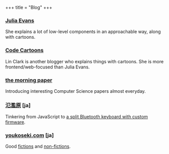 +++
title = "Blog"
+++

### [Julia Evans](https://jvns.ca/)

She explains a lot of low-level components in an approachable way, along with cartoons.

### [Code Cartoons](https://code-cartoons.com/)

Lin Clark is another blogger who explains things with cartoons. She is more frontend/web-focused than Julia Evans.

### [the morning paper](https://blog.acolyer.org/)

Introducing interesting Computer Science papers almost everyday.

### [氾濫原](https://lowreal.net/) [ja]

Tinkering from JavaScript to [a split Bluetooth keyboard with custom firmware](https://lowreal.net/2016/08/30/2).

### [youkoseki.com](https://youkoseki.com/) [ja]

Good [fictions](https://youkoseki.com/text/) and [non-fictions](https://youkoseki.com/f/).
